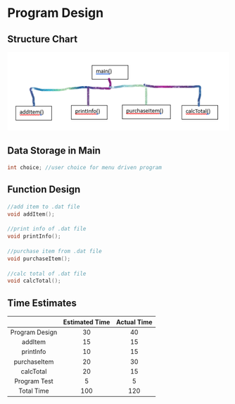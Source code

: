 # Program Design
## Structure Chart
![Chart](https://github.com/lukehami55/CSC-250---Programming-Assingment-6/blob/main/Structure%20Chart.png?raw=true)

## Data Storage in Main
``` cpp
int choice; //user choice for menu driven program
```
## Function Design
``` cpp
//add item to .dat file
void addItem();

//print info of .dat file
void printInfo();

//purchase item from .dat file
void purchaseItem();

//calc total of .dat file
void calcTotal();
```
## Time Estimates
|  | Estimated Time    | Actual Time    |
| :---:   | :---: | :---: |
| Program Design | 30   | 40   |
| addItem |  15  | 15   |
| printInfo | 10   | 15   |
| purchaseItem | 20   | 30   |
| calcTotal | 20   | 15   |
| Program Test | 5   | 5   |
| Total Time | 100   | 120   |
